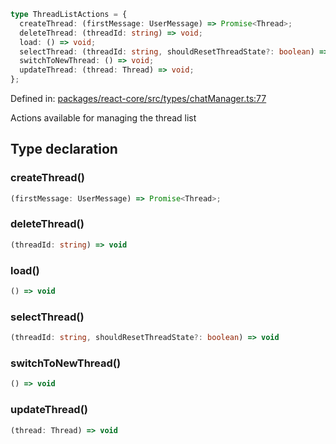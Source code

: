 ```ts
type ThreadListActions = {
  createThread: (firstMessage: UserMessage) => Promise<Thread>;
  deleteThread: (threadId: string) => void;
  load: () => void;
  selectThread: (threadId: string, shouldResetThreadState?: boolean) => void;
  switchToNewThread: () => void;
  updateThread: (thread: Thread) => void;
};
```

Defined in: [packages/react-core/src/types/chatManager.ts:77](https://github.com/thesysdev/crayon/blob/0127003ed9bff74d06359995c8d9eea4558f4151/js/packages/react-core/src/types/chatManager.ts#L77)

Actions available for managing the thread list

## Type declaration

### createThread()

```ts
(firstMessage: UserMessage) => Promise<Thread>;
```

### deleteThread()

```ts
(threadId: string) => void
```

### load()

```ts
() => void
```

### selectThread()

```ts
(threadId: string, shouldResetThreadState?: boolean) => void
```

### switchToNewThread()

```ts
() => void
```

### updateThread()

```ts
(thread: Thread) => void
```
